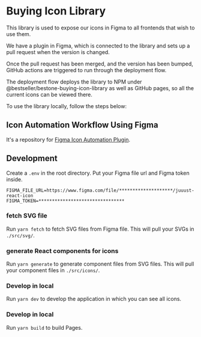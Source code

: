 # Buying Icon Library

This library is used to expose our icons in Figma to all frontends that wish to use them.

We have a plugin in Figma, which is connected to the library and sets up a pull request when the version is changed.

Once the pull request has been merged, and the version has been bumped, GitHub actions are triggered to run through the deployment flow.

The deployment flow deploys the library to NPM under @bestseller/bestone-buying-icon-library as well as GitHub pages, so all the current icons can be viewed there.

To use the library locally, follow the steps below:


## Icon Automation Workflow Using Figma

It's a repository for [Figma Icon Automation Plugin](https://github.com/leadream/figma-icon-automation).

## Development
Create a `.env` in the root directory. Put your Figma file url and Figma token inside.

```
FIGMA_FILE_URL=https://www.figma.com/file/********************/juuust-react-icon
FIGMA_TOKEN=********************************
```

### fetch SVG file
Run `yarn fetch` to fetch SVG files from Figma file. This will pull your SVGs in `./src/svg/`.

### generate React components for icons
Run `yarn generate` to generate component files from SVG files. This will pull your component files in `./src/icons/`.

### Develop in local
Run `yarn dev` to develop the application in which you can see all icons.

### Develop in local
Run `yarn build` to build Pages.
